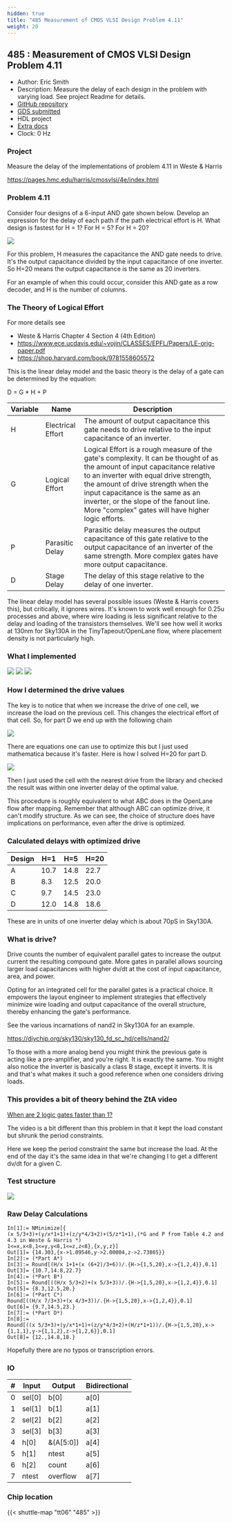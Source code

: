 ```yaml
---
hidden: true
title: "485 Measurement of CMOS VLSI Design Problem 4.11"
weight: 20
---
```


## 485 : Measurement of CMOS VLSI Design Problem 4.11

* Author: Eric Smith 
* Description: Measure the delay of each design in the problem with varying load.  See project Readme for details.
* [GitHub repository](https://github.com/ericsmi/tt06-weste-problem-4.11)
* [GDS submitted](https://github.com/ericsmi/tt06-weste-problem-4.11/actions/runs/8743065484)
* HDL project
* [Extra docs](None)
* Clock: 0 Hz

### Project

Measure the delay of the implementations of problem 4.11 in Weste & Harris

https://pages.hmc.edu/harris/cmosvlsi/4e/index.html

### Problem 4.11

Consider four designs of a 6-input AND gate shown below. Develop an expression for the delay of each path if the path electrical effort is H.  What design is fastest for H = 1? For H = 5? For H = 20?

![](and-gate-designs.png)

For this problem, H measures the capacitance the AND gate
needs to drive.   It's the output capacitance divided by the input capacitance of one inverter. So H=20 means the output capacitance is the same as 20 inverters.

For an example of when this could occur, consider this AND gate as a row decoder, and H is the number of columns.

### The Theory of Logical Effort

For more details see

* Weste & Harris Chapter 4 Section 4 (4th Edition)
* https://www.ece.ucdavis.edu/~vojin/CLASSES/EPFL/Papers/LE-orig-paper.pdf
* https://shop.harvard.com/book/9781558605572

This is the linear delay model and the basic theory is the delay of a gate can be determined by the equation:

D = G * H + P

| Variable | Name | Description |
| -------- | ------- | ------- |
| H | Electrical Effort | The amount of output capacitance this gate needs to drive relative to the input capacitance of an inverter. |
| G | Logical Effort | Logical Effort is a rough measure of the gate's complexity. It can be thought of as the amount of input capacitance relative to an inverter with equal drive strength, the amount of drive strength when the input capacitance is the same as an inverter, or the slope of the fanout line. More "complex" gates will have higher logic efforts.  |
| P | Parasitic Delay | Parasitic delay measures the output capacitance of this gate relative to the output capacitance of an inverter of the same strength. More complex gates have more output capacitance. |
| D | Stage Delay | The delay of this stage relative to the delay of one inverter. |

The linear delay model has several possible issues (Weste & Harris covers this), but critically, it ignores wires. It's known to work well enough for 0.25u processes and above, where wire loading is less significant relative to the delay and loading of the transistors themselves. We'll see how well it works at 130nm for Sky130A in the TinyTapeout/OpenLane flow, where placement density is not particularly high.

### What I implemented

![](and-gate-designs-h1.png)
![](and-gate-designs-h5.png)
![](and-gate-designs-h20.png)

### How I determined the drive values

The key is to notice that when we increase the drive of one cell, we increase the load on the previous cell. This changes the electrical effort of that cell. So, for part D we end up with the following chain

![](and-gate-designs-dx.png)

There are equations one can use to optimize this but I just used mathematica because it's faster.   Here is how I solved H=20 for part D.

![](SolveForDrive.png)

Then I just used the cell with the nearest drive from the library and checked the result was within one inverter delay of the optimal value.

This procedure is roughly equivalent to what ABC does in the OpenLane flow after mapping. Remember that although ABC can optimize drive, it can't modify structure. As we can see, the choice of structure does have implications on performance, even after the drive is optimized.

### Calculated delays with optimized drive

| Design | H=1 | H=5 | H=20 |
| -------- | ------- | ------- | ------- |
| A | 10.7 |  14.8 |  22.7 |
| B | 8.3 | 12.5 | 20.0 |
| C |  9.7 | 14.5 | 23.0 |
| D | 12.0 |  14.8 |  18.6 |

These are in units of one inverter delay which is about 70pS in Sky130A.

### What is drive?

Drive counts the number of equivalent parallel gates to increase the output current the resulting compound gate. More gates in parallel allows sourcing larger load capacitances with higher dv/dt at the cost of input capacitance, area, and power.

Opting for an integrated cell for the parallel gates is a practical choice. It empowers the layout engineer to implement strategies that effectively minimize wire loading and output capacitance of the overall structure, thereby enhancing the gate's performance.

See the various incarnations of nand2 in Sky130A for an example.

https://diychip.org/sky130/sky130_fd_sc_hd/cells/nand2/

To those with a more analog bend you might think the previous gate is acting like a pre-amplifier, and you're right.  It is exactly the same.  You might also notice the inverter is basically a class B stage, except it inverts.  It is and that's what makes it such a good reference when one considers driving loads.

### This provides a bit of theory behind the ZtA video

[When are 2 logic gates faster than 1?](https://www.youtube.com/watch?v=ajwZVAVo3yk)

The video is a bit different than this problem in that it kept the load constant but shrunk the period constraints.

Here we keep the period constraint the same but increase the load.  At the end of the day it's the same idea in that we're changing I to get a different dv/dt for a given C.

### Test structure

![](Arch.png)

### Raw Delay Calculations

```
In[1]:= NMinimize[{
(x 5/3+3)+(y/x*1+1)+(z/y*4/3+2)+(5/z*1+1),(*G and P from Table 4.2 and 4.3 in Weste & Harris *)
1<=x,x<8,1<=y,y<8,1<=z,z<8},{x,y,z}]
Out[1]= {14.303,{x->1.09546,y->2.00004,z->2.73865}}
In[2]:= (*Part A*)
In[3]:= Round[(H/x 1+1+(x (6+2)/3+6))/.{H->{1,5,20},x->{1,2,4}},0.1]
Out[3]= {10.7,14.8,22.7}
In[4]:= (*Part B*)
In[5]:= Round[((H/x 5/3+2)+(x 5/3+3))/.{H->{1,5,20},x->{1,2,4}},0.1]
Out[5]= {8.3,12.5,20.}
In[6]:= (*Part C*)
Round[((H/x 7/3+3)+(x 4/3+3))/.{H->{1,5,20},x->{1,2,4}},0.1]
Out[6]= {9.7,14.5,23.}
In[7]:= (*Part D*)
In[8]:= 
Round[((x 5/3+3)+(y/x*1+1)+(z/y*4/3+2)+(H/z*1+1))/.{H->{1,5,20},x->{1,1,1},y->{1,1,2},z->{1,2,6}},0.1]
Out[8]= {12.,14.8,18.}
```

Hopefully there are no typos or transcription errors.


### IO

| # | Input          | Output         | Bidirectional   |
| - | -------------- | -------------- | --------------- |
| 0 | sel[0] | b[0] | a[0] |
| 1 | sel[1] | b[1] | a[1] |
| 2 | sel[2] | b[2] | a[2] |
| 3 | sel[3] | b[3] | a[3] |
| 4 | h[0] | &(A[5:0]) | a[4] |
| 5 | h[1] | ntest | a[5] |
| 6 | h[2] | count | a[6] |
| 7 | ntest | overflow | a[7] |

### Chip location

{{< shuttle-map "tt06" "485" >}}
